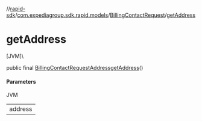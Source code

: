//[rapid-sdk](../../../index.md)/[com.expediagroup.sdk.rapid.models](../index.md)/[BillingContactRequest](index.md)/[getAddress](get-address.md)

# getAddress

[JVM]\

public final [BillingContactRequestAddress](../-billing-contact-request-address/index.md)[getAddress](get-address.md)()

#### Parameters

JVM

| |
|---|
| address |
